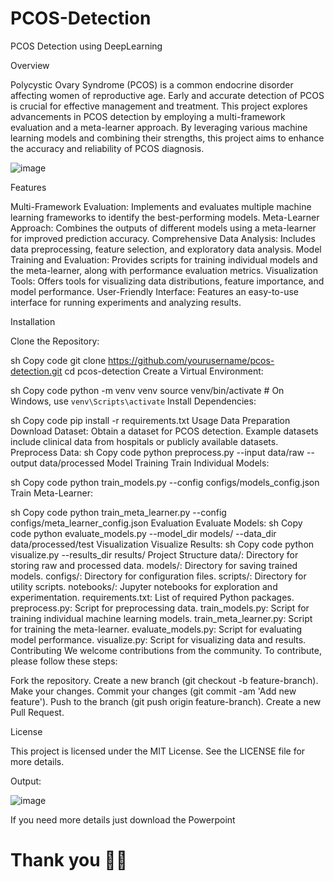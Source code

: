 # PCOS-Detection
PCOS Detection using DeepLearning

Overview

Polycystic Ovary Syndrome (PCOS) is a common endocrine disorder affecting women of reproductive age. Early and accurate detection of PCOS is crucial for effective management and treatment. This project explores advancements in PCOS detection by employing a multi-framework evaluation and a meta-learner approach. By leveraging various machine learning models and combining their strengths, this project aims to enhance the accuracy and reliability of PCOS diagnosis.

![image](https://github.com/vishnuvemuri/Advancements-in-PCOS-Detection-A-Multi-Framework-Evaluation-and-Meta-Learner-Approach-/assets/96485620/812b5308-f7ae-4a51-81b6-bc1bef34d0a7)

Features

Multi-Framework Evaluation: Implements and evaluates multiple machine learning frameworks to identify the best-performing models.
Meta-Learner Approach: Combines the outputs of different models using a meta-learner for improved prediction accuracy.
Comprehensive Data Analysis: Includes data preprocessing, feature selection, and exploratory data analysis.
Model Training and Evaluation: Provides scripts for training individual models and the meta-learner, along with performance evaluation metrics.
Visualization Tools: Offers tools for visualizing data distributions, feature importance, and model performance.
User-Friendly Interface: Features an easy-to-use interface for running experiments and analyzing results.

Installation

Clone the Repository:

sh
Copy code
git clone https://github.com/yourusername/pcos-detection.git
cd pcos-detection
Create a Virtual Environment:

sh
Copy code
python -m venv venv
source venv/bin/activate  # On Windows, use `venv\Scripts\activate`
Install Dependencies:

sh
Copy code
pip install -r requirements.txt
Usage
Data Preparation
Download Dataset: Obtain a dataset for PCOS detection. Example datasets include clinical data from hospitals or publicly available datasets.
Preprocess Data:
sh
Copy code
python preprocess.py --input data/raw --output data/processed
Model Training
Train Individual Models:

sh
Copy code
python train_models.py --config configs/models_config.json
Train Meta-Learner:

sh
Copy code
python train_meta_learner.py --config configs/meta_learner_config.json
Evaluation
Evaluate Models:
sh
Copy code
python evaluate_models.py --model_dir models/ --data_dir data/processed/test
Visualization
Visualize Results:
sh
Copy code
python visualize.py --results_dir results/
Project Structure
data/: Directory for storing raw and processed data.
models/: Directory for saving trained models.
configs/: Directory for configuration files.
scripts/: Directory for utility scripts.
notebooks/: Jupyter notebooks for exploration and experimentation.
requirements.txt: List of required Python packages.
preprocess.py: Script for preprocessing data.
train_models.py: Script for training individual machine learning models.
train_meta_learner.py: Script for training the meta-learner.
evaluate_models.py: Script for evaluating model performance.
visualize.py: Script for visualizing data and results.
Contributing
We welcome contributions from the community. To contribute, please follow these steps:

Fork the repository.
Create a new branch (git checkout -b feature-branch).
Make your changes.
Commit your changes (git commit -am 'Add new feature').
Push to the branch (git push origin feature-branch).
Create a new Pull Request.

License

This project is licensed under the MIT License. See the LICENSE file for more details.

Output:

![image](https://github.com/vishnuvemuri/Advancements-in-PCOS-Detection-A-Multi-Framework-Evaluation-and-Meta-Learner-Approach-/assets/96485620/736100f2-3f48-45a6-aea9-a3478d266e22)


If you need more details just download the Powerpoint



# Thank you 🤗✨
